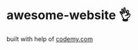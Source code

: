 # awesome-website :ok_hand:                                                                                                                                                                                                                                                                                                                                   
built with help of <a href="http://johnelder.com/">codemy.com</a>
